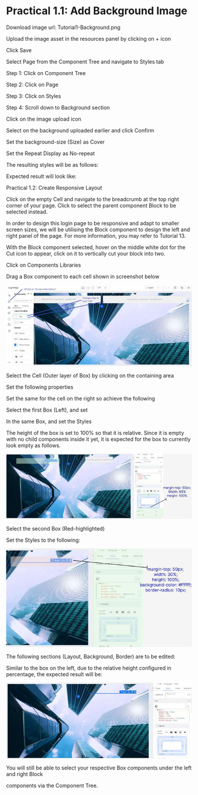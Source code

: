 # Practical 1.1: Add Background Image



Download image url: Tutorial1-Background.png

Upload the image asset in the resources panel by clicking on + icon





Click Save





Select Page from the Component Tree and navigate to Styles tab

Step 1: Click on Component Tree

Step 2: Click on Page

Step 3: Click on Styles

Step 4: Scroll down to Background section





Click on the image upload	icon





Select on the background uploaded earlier and click Confirm





Set the background-size (Size) as Cover





Set the Repeat Display as No-repeat





The resulting styles will be as follows:





Expected result will look like:





Practical 1.2: Create Responsive Layout



Click on the empty Cell and navigate to the breadcrumb at the top right corner of your page. Click to select the parent component Block to be selected instead.







In order to design this login page to be responsive and adapt to smaller screen sizes, we will be utilising the Block component to design the left and right panel of the page. For more information, you may refer to Tutorial 13.

With the Block component selected, hover on the middle white dot for the Cut icon to appear, click on it to vertically cut your block into two.







Click on Components Libraries

Drag a Box component to each cell shown in screenshot below





![Image Description](./images/image_5.jpeg)



Select the Cell (Outer layer of Box) by clicking on the containing area





Set the following properties







Set the same for the cell on the right so achieve the following





Select the first Box (Left), and set







In the same Box, and set the Styles





The height of the box is set to 100% so that it is relative. Since it is empty with no child components inside it yet, it is expected for the box to currently look empty as follows.





![Image Description](./images/image_6.jpeg)



Select the second Box (Red-highlighted)





Set the Styles to the following:







![Image Description](./images/image_7.jpeg)



The following sections (Layout, Background, Border) are to be edited:





Similar to the box on the left, due to the relative height configured in percentage, the expected result will be:





![Image Description](./images/image_8.jpeg)



You will still be able to select your respective Box components under the left and right Block

components via the Component Tree.





